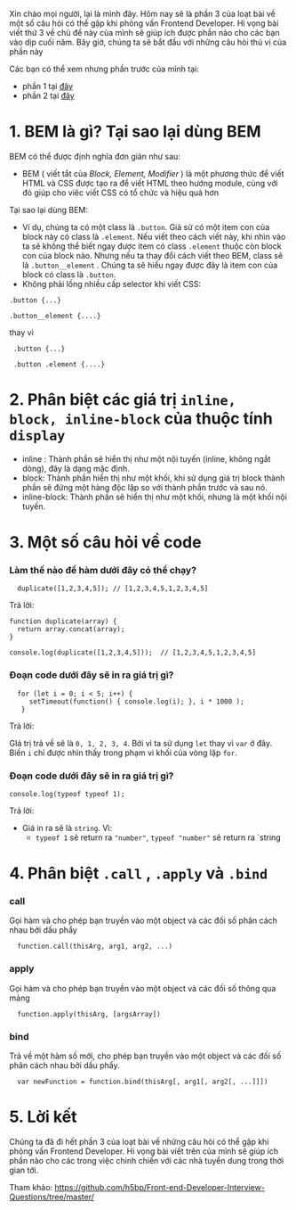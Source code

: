 Xin chào mọi người, lại là mình đây. Hôm nay sẽ là phần 3 của loạt bài về một số câu hỏi có thể gặp khi phỏng vấn Frontend Developer. Hi vọng bài viết thứ 3 về chủ đề này của mình sẽ giúp ích được phần nào cho các bạn vào dịp cuối năm.
Bây giờ, chúng ta sẽ bắt đầu với những câu hỏi thú vị của phần này

Các bạn có thể xem nhưng phần trước của mình tại: 
 - phần 1 tại [đây](https://viblo.asia/p/mot-so-cau-hoi-meo-co-the-gap-khi-phong-van-frontend-developer-phan-1-RQqKLvPpl7z)
 - phần 2 tại [đây](https://viblo.asia/p/mot-so-cau-hoi-meo-co-the-gap-khi-phong-van-frontend-developer-phan-2-07LKXzBrlV4)

# 1. BEM là gì? Tại sao lại dùng BEM

BEM có thể được định nghĩa đơn giản như sau:
- BEM ( viết tắt của *Block, Element, Modifier* ) là một phương thức để viết HTML và CSS được tạo ra để viết HTML theo hướng module, cùng với đó giúp cho viêc viết CSS có tổ chức và hiệu quả hơn

Tại sao lại dùng BEM: 
- Ví dụ, chúng ta có một class là `.button`. Giả sử có một item con của block này có class là `.element`. Nếu viết theo cách viết này, khi nhìn vào ta sẽ không thể biết ngay được item có class `.element` thuộc còn block con của block nào. Nhưng nếu ta thay đổi cách viết theo BEM, class sẽ là `.button__element` . Chúng ta sẽ hiểu ngay được đây là item con của block có class là `.button`.
- Không phải lồng nhiều cấp selector khi viết CSS:


```
.button {...}

.button__element {....}
```

  
  thay vì 
  
   ```
    .button {...}
    
    .button .element {....}
  ```
  
  # 2. Phân biệt các giá trị `inline, block, inline-block` của thuộc tính `display`
   - inline : Thành phần sẽ hiển thị như một nội tuyến (inline, không ngắt dòng), đây là dạng mặc định.
   - block: Thành phần hiển thị như một khối, khi sử dụng giá trị block thành phần sẽ đứng một hàng độc lập so với thành phần trước và sau nó.
   - inline-block: Thành phần sẽ hiển thị như một khối, nhưng là một khối nội tuyến.

# 3. Một số câu hỏi về code
### Làm thế nào để hàm dưới đây có thể chạy?

```
  duplicate([1,2,3,4,5]); // [1,2,3,4,5,1,2,3,4,5]
```

Trả lời: 

```
function duplicate(array) {
  return array.concat(array);
}

console.log(duplicate([1,2,3,4,5]));  // [1,2,3,4,5,1,2,3,4,5]
```

###  Đoạn code dưới đây sẽ in ra giá trị gì?

 ```
   for (let i = 0; i < 5; i++) {
      setTimeout(function() { console.log(i); }, i * 1000 );
    }
 ```
 
 Trả lời:
 
 GIá trị trả về sẽ là `0, 1, 2, 3, 4`. Bởi vì ta sử dụng `let` thay vì `var` ở đây. Biến `i` chỉ được nhìn thấy trong phạm vi khối của vòng lặp `for`.
 
### Đoạn code dưới đây sẽ in ra giá trị gì? 

```
console.log(typeof typeof 1);
```

Trả lời:
- Giá in ra sẽ là `string`. Vì:
   - `typeof 1` sẽ return ra `"number"`, `typeof "number"` sẽ return ra `string

# 4. Phân biệt `.call` ,  `.apply` và `.bind`

### call

  Gọi hàm và cho phép bạn truyền vào một object và các đối số phân cách nhau bởi dấu phẩy
  
  ```
    function.call(thisArg, arg1, arg2, ...)
  ```
  
### apply

  Gọi hàm và cho phép bạn truyền vào một object và các đối số thông qua mảng
  
  ```
    function.apply(thisArg, [argsArray])
  ```
  
### bind

Trả về một hàm số mới, cho phép bạn truyền vào một object và các đối số phân cách nhau bởi dấu phẩy.

```
  var newFunction = function.bind(thisArg[, arg1[, arg2[, ...]]])
```

# 5. Lời kết
Chúng ta đã đi hết phần 3 của loạt bài về những câu hỏi có thể gặp khi phỏng vấn Frontend Developer. Hi vọng bài viết trên của mình sẽ giúp ích phần nào cho các trong việc chinh chiến với các nhà tuyển dung trong thời gian tới.

Tham khảo: https://github.com/h5bp/Front-end-Developer-Interview-Questions/tree/master/